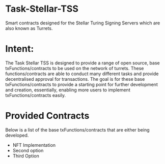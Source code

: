 Task-Stellar-TSS
================
Smart contracts designed for the Stellar Turing Signing Servers which are also known as Turrets. 

Intent:
=======
The Task Stellar TSS is designed to provide a range of open source, base txFunctions/contracts to be used on the network of turrets. These functions/contracts are able to conduct many different tasks and provide decentralised approval for transactions. The goal is for these base txFunctions/contracts to provide a starting point for further development and creation, essentially, enabling more users to implement txFunctions/contracts easily.

Provided Contracts
==================
Below is a list of the base txFunctions/contracts that are either being developed.
- NFT Implementation
- Second option
- Third Option
